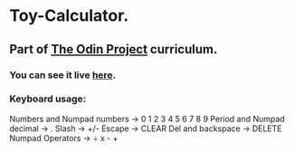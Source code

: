 # Toy-Calculator.

## Part of [The Odin Project](https://www.theodinproject.com/) curriculum.

### You can see it live [here](https://darklania.github.io/calculator/).

### Keyboard usage:

Numbers and Numpad numbers -> 0 1 2 3 4 5 6 7 8 9
Period and Numpad decimal -> .
Slash -> +/-
Escape -> CLEAR
Del and backspace -> DELETE
Numpad Operators -> ÷ x - +